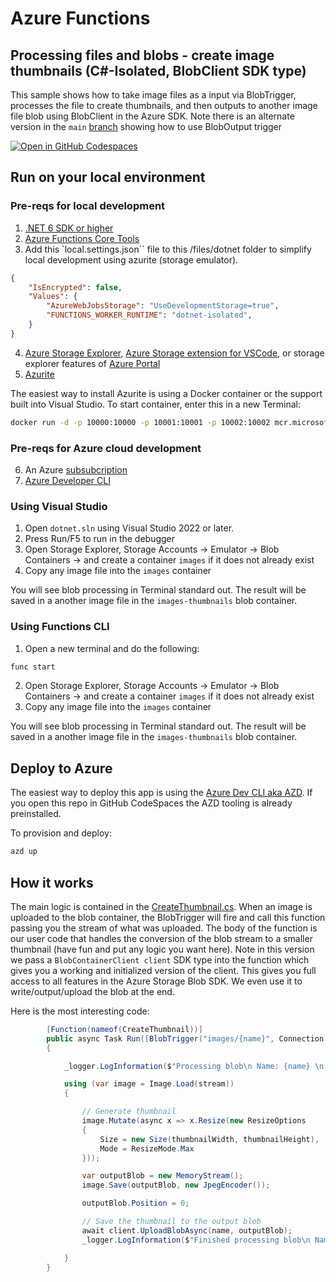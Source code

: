 # Azure Functions
## Processing files and blobs - create image thumbnails (C#-Isolated, BlobClient SDK type)

This sample shows how to take image files as a input via BlobTrigger, processes the file to create thumbnails, and then outputs to another image file blob using BlobClient in the Azure SDK.  Note there is an alternate version in the `main` [branch](https://github.com/paulyuk/functions/tree/main/files/dotnet) showing how to use BlobOutput trigger

[![Open in GitHub Codespaces](https://github.com/codespaces/badge.svg)](https://github.com/codespaces/new?hide_repo_select=true&ref=main&repo=575770869)

## Run on your local environment

### Pre-reqs for local development
1) [.NET 6 SDK or higher](https://dotnet.microsoft.com/en-us/download/dotnet/6.0)
2) [Azure Functions Core Tools](https://learn.microsoft.com/en-us/azure/azure-functions/functions-run-local?tabs=v4%2Cmacos%2Ccsharp%2Cportal%2Cbash#install-the-azure-functions-core-tools)
3) Add this `local.settings.json`` file to this /files/dotnet folder to simplify local development using azurite (storage emulator). 

```json
{
    "IsEncrypted": false,
    "Values": {
        "AzureWebJobsStorage": "UseDevelopmentStorage=true",
        "FUNCTIONS_WORKER_RUNTIME": "dotnet-isolated",
    }
}
```
4) [Azure Storage Explorer](https://azure.microsoft.com/en-us/products/storage/storage-explorer/), [Azure Storage extension for VSCode](https://marketplace.visualstudio.com/items?itemName=ms-azuretools.vscode-azurestorage), or storage explorer features of [Azure Portal](https://portal.azure.com)
5) [Azurite](https://github.com/Azure/Azurite)

The easiest way to install Azurite is using a Docker container or the support built into Visual Studio.  To start container, enter this in a new Terminal:
```bash
docker run -d -p 10000:10000 -p 10001:10001 -p 10002:10002 mcr.microsoft.com/azure-storage/azurite
```

### Pre-reqs for Azure cloud development
6) An Azure [subsubcription](https://azure.microsoft.com/en-us/free)
7) [Azure Developer CLI](https://learn.microsoft.com/en-us/azure/developer/azure-developer-cli/get-started?tabs=localinstall&pivots=programming-language-csharp)


### Using Visual Studio
1) Open `dotnet.sln` using Visual Studio 2022 or later.
2) Press Run/F5 to run in the debugger
3) Open Storage Explorer, Storage Accounts -> Emulator -> Blob Containers -> and create a container `images` if it does not already exist
4) Copy any image file into the `images` container

You will see blob processing in Terminal standard out.  The result will be saved in a another image file in the `images-thumbnails` blob container.

### Using Functions CLI
1) Open a new terminal and do the following:

```bash
func start
```
2) Open Storage Explorer, Storage Accounts -> Emulator -> Blob Containers -> and create a container `images` if it does not already exist
3) Copy any image file into the `images` container

You will see blob processing in Terminal standard out.  The result will be saved in a another image file in the `images-thumbnails` blob container.

## Deploy to Azure

The easiest way to deploy this app is using the [Azure Dev CLI aka AZD](https://aka.ms/azd).  If you open this repo in GitHub CodeSpaces the AZD tooling is already preinstalled.

To provision and deploy:
```bash
azd up
```

## How it works

The main logic is contained in the [CreateThumbnail.cs](CreateThumbnail.cs).  When an image is uploaded to the blob container, the BlobTrigger will fire and call this function passing you the stream of what was uploaded.  The body of the function is our user code that handles the conversion of the blob stream to a smaller thumbnail (have fun and put any logic you want here).  Note in this version we pass a `BlobContainerClient client` SDK type into the function which gives you a working and initialized version of the client.  This gives you full access to all features in the Azure Storage Blob SDK.  We even use it to write/output/upload the blob at the end.  

Here is the most interesting code:
```csharp
        [Function(nameof(CreateThumbnail))]
        public async Task Run([BlobTrigger("images/{name}", Connection = "AzureWebJobsStorage")] Stream stream, string name, [BlobInput("images-thumbnails", Connection = "AzureWebJobsStorage")] BlobContainerClient client)
        {

            _logger.LogInformation($"Processing blob\n Name: {name} \n Data: {name.Length}");

            using (var image = Image.Load(stream))
            {

                // Generate thumbnail
                image.Mutate(async x => x.Resize(new ResizeOptions
                {
                    Size = new Size(thumbnailWidth, thumbnailHeight),
                    Mode = ResizeMode.Max
                }));

                var outputBlob = new MemoryStream();
                image.Save(outputBlob, new JpegEncoder()); 

                outputBlob.Position = 0;

                // Save the thumbnail to the output blob
                await client.UploadBlobAsync(name, outputBlob);
                _logger.LogInformation($"Finished processing blob\n Name:{name} and saved to output blob");

            }
        }
```
